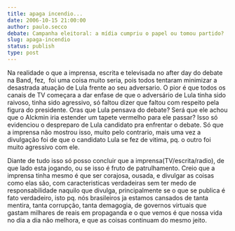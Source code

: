 ```yaml
---
title: apaga incendio...
date: 2006-10-15 21:00:00
author: paulo.secco
debate: Campanha eleitoral: a mídia cumpriu o papel ou tomou partido?
slug: apaga-incendio
status: publish 
type: post
---
```


Na realidade o que a imprensa, escrita e televisada no after day do debate na Band, fez,  foi uma coisa muito seria, pois todos tentaram minimizar a desastrada atuação de Lula frente ao seu adversario. O pior é que todos os canais de TV começara a dar enfase de que o adversário de Lula tinha sido raivoso, tinha sido agressivo, só faltou dizer que faltou com respeito pela figura do presidente. Oras que Lula pensava do debate? Será que ele achou que o Alckmin iria estender um tapete vermelho para ele passar? Isso só evidenciou o despreparo de Lula candidato pra enfrentar o debate. Só que a imprensa não mostrou isso, muito pelo contrario, mais uma vez a divulgação foi de que o candidato Lula se fez de vitima, pq. o outro foi muito agressivo com ele.


Diante de tudo isso só posso concluir que a imprensa(TV/escrita/radio), de que lado esta jogando, ou se isso é fruto de patrulhamento. Creio que a imprensa tinha mesmo é que ser corajosa, ousada, e divulgar as coisas como elas são, com caracteristicas verdadeiras sem ter medo de responsabilidade naquilo que divulga, principalmente se o que se publica é fato verdadeiro, isto pq. nós brasileiros ja estamos cansados de tanta mentira, tanta corrupção, tanta demagogia, de governos virtuais que gastam milhares de reais em propaganda e o que vemos é que nossa vida no dia a dia não melhora, e que as coisas continuam do mesmo jeito. 


 


